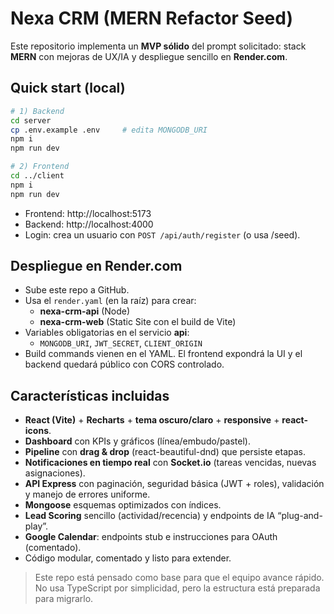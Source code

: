 # Nexa CRM (MERN Refactor Seed)

Este repositorio implementa un **MVP sólido** del prompt solicitado: stack **MERN** con mejoras de UX/IA y despliegue sencillo en **Render.com**.

## Quick start (local)
```bash
# 1) Backend
cd server
cp .env.example .env     # edita MONGODB_URI
npm i
npm run dev

# 2) Frontend
cd ../client
npm i
npm run dev
```

- Frontend: http://localhost:5173
- Backend:  http://localhost:4000
- Login: crea un usuario con `POST /api/auth/register` (o usa /seed).

## Despliegue en Render.com
- Sube este repo a GitHub.
- Usa el `render.yaml` (en la raíz) para crear:
  - **nexa-crm-api** (Node)
  - **nexa-crm-web** (Static Site con el build de Vite)
- Variables obligatorias en el servicio **api**:
  - `MONGODB_URI`, `JWT_SECRET`, `CLIENT_ORIGIN`
- Build commands vienen en el YAML. El frontend expondrá la UI y el backend quedará público con CORS controlado.

## Características incluidas
- **React (Vite)** + **Recharts** + **tema oscuro/claro** + **responsive** + **react-icons**.
- **Dashboard** con KPIs y gráficos (línea/embudo/pastel).
- **Pipeline** con **drag & drop** (react-beautiful-dnd) que persiste etapas.
- **Notificaciones en tiempo real** con **Socket.io** (tareas vencidas, nuevas asignaciones).
- **API Express** con paginación, seguridad básica (JWT + roles), validación y manejo de errores uniforme.
- **Mongoose** esquemas optimizados con índices.
- **Lead Scoring** sencillo (actividad/recencia) y endpoints de IA “plug-and-play”.
- **Google Calendar**: endpoints stub e instrucciones para OAuth (comentado).
- Código modular, comentado y listo para extender.

> Este repo está pensado como base para que el equipo avance rápido. No usa TypeScript por simplicidad, pero la estructura está preparada para migrarlo.
